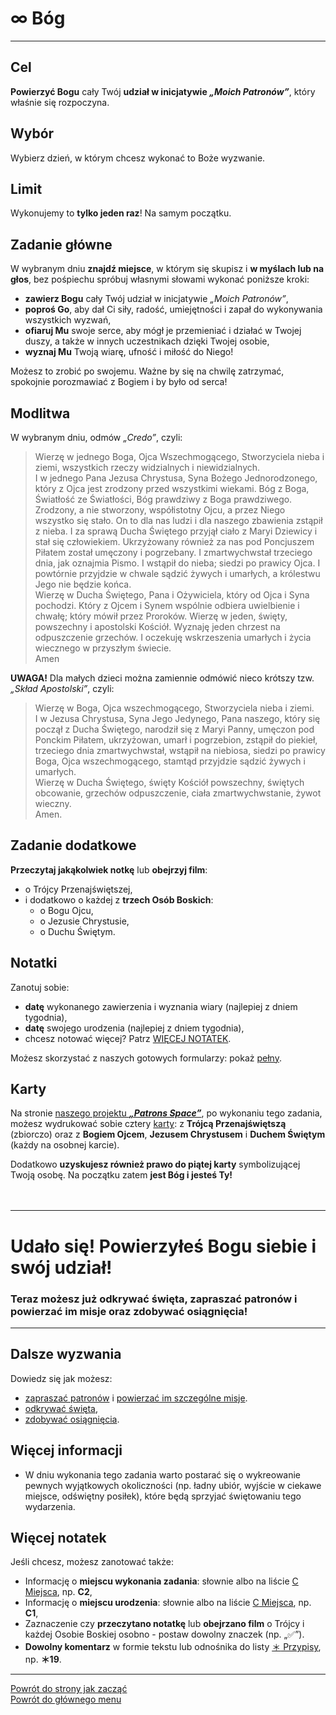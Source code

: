 # <span class="status status-list"><span class="status status-god">∞</span> Bóg</span>
---
## Cel
**Powierzyć Bogu** cały Twój **udział w inicjatywie _„Moich Patronów”_**, który właśnie się rozpoczyna.
## Wybór
Wybierz <span class="selected-day-info">dzień</span>, w którym chcesz wykonać to Boże wyzwanie.
## Limit
Wykonujemy to **tylko jeden raz**! Na samym początku.
## Zadanie główne
W <span class="selected-day-info">wybranym dniu</span> **znajdź miejsce**, w którym się skupisz i **w myślach lub na głos**, bez pośpiechu spróbuj własnymi słowami wykonać poniższe kroki:
- **zawierz Bogu** cały Twój udział w inicjatywie _„Moich Patronów”_,
- **poproś Go**, aby dał Ci siły, radość, umiejętności i zapał do wykonywania wszystkich wyzwań,
- **ofiaruj Mu** swoje serce, aby mógł je przemieniać i działać w Twojej duszy, a także w innych uczestnikach dzięki Twojej osobie,
- **wyznaj Mu** Twoją wiarę, ufność i miłość do Niego!

Możesz to zrobić po swojemu. Ważne by się na chwilę zatrzymać, spokojnie porozmawiać z Bogiem i by było od serca!

## Modlitwa
W <span class="selected-day-info">wybranym dniu</span>, odmów _„Credo”_, czyli:
> Wierzę w jednego Boga, Ojca Wszechmogącego, Stworzyciela nieba i ziemi, wszystkich rzeczy widzialnych i niewidzialnych.  
> I w jednego Pana Jezusa Chrystusa, Syna Bożego Jednorodzonego, który z Ojca jest zrodzony przed wszystkimi wiekami. Bóg z Boga, Światłość ze Światłości, Bóg prawdziwy z Boga prawdziwego. Zrodzony, a nie stworzony, współistotny Ojcu, a przez Niego wszystko się stało. On to dla nas ludzi i dla naszego zbawienia zstąpił z nieba. I za sprawą Ducha Świętego przyjął ciało z Maryi Dziewicy i stał się człowiekiem. Ukrzyżowany również za nas pod Poncjuszem Piłatem został umęczony i pogrzebany. I zmartwychwstał trzeciego dnia, jak oznajmia Pismo. I wstąpił do nieba; siedzi po prawicy Ojca. I powtórnie przyjdzie w chwale sądzić żywych i umarłych, a królestwu Jego nie będzie końca.  
> Wierzę w Ducha Świętego, Pana i Ożywiciela, który od Ojca i Syna pochodzi. Który z Ojcem i Synem wspólnie odbiera uwielbienie i chwałę; który mówił przez Proroków. Wierzę w jeden, święty, powszechny i apostolski Kościół. Wyznaję jeden chrzest na odpuszczenie grzechów. I oczekuję wskrzeszenia umarłych i życia wiecznego w przyszłym świecie.  
> Amen

**UWAGA!** Dla małych dzieci można zamiennie odmówić nieco krótszy tzw. _„Skład Apostolski”_, czyli:
> Wierzę w Boga, Ojca wszechmogącego, Stworzyciela nieba i ziemi.  
> I w Jezusa Chrystusa, Syna Jego Jedynego, Pana naszego, który się począł z Ducha Świętego, narodził się z Maryi Panny, umęczon pod Ponckim Piłatem, ukrzyżowan, umarł i pogrzebion, zstąpił do piekieł, trzeciego dnia zmartwychwstał, wstąpił na niebiosa, siedzi po prawicy Boga, Ojca wszechmogącego, stamtąd przyjdzie sądzić żywych i umarłych.  
> Wierzę w Ducha Świętego, święty Kościół powszechny, świętych obcowanie, grzechów odpuszczenie, ciała zmartwychwstanie, żywot wieczny.  
> Amen.
## Zadanie dodatkowe
**Przeczytaj jakąkolwiek notkę** lub **obejrzyj film**:
- o Trójcy Przenajświętszej,
- i dodatkowo o każdej z **trzech Osób Boskich**:
  - o Bogu Ojcu,
  - o Jezusie Chrystusie,
  - o Duchu Świętym.
## Notatki
Zanotuj sobie:
- **datę** wykonanego zawierzenia i wyznania wiary (najlepiej z dniem tygodnia),
- **datę** swojego urodzenia (najlepiej z dniem tygodnia),
- chcesz notować więcej? Patrz [WIĘCEJ NOTATEK](#bog-wiecej-notatek).

Możesz skorzystać z naszych gotowych formularzy: pokaż [pełny](../../pl/pdf/lista_v1_oo_bog_j_sakramenty_ya_patroni_moich_imion.pdf).
## Karty
Na stronie [naszego projektu **_„Patrons Space”_**](https://pl.patrons.space/cards), po wykonaniu tego zadania, możesz wydrukować sobie cztery [karty](karty_kolekcjonerskie.md): z **Trójcą Przenajświętszą** (zbiorczo) oraz z **Bogiem Ojcem**, **Jezusem Chrystusem** i **Duchem Świętym** (każdy na osobnej karcie).

Dodatkowo **uzyskujesz również prawo do piątej karty** symbolizującej Twoją osobę. Na początku zatem **jest Bóg i jesteś Ty!**
<br />
<br />
<br />

---
# Udało się! Powierzyłeś **Bogu** siebie i swój udział!
### Teraz możesz już odkrywać święta, zapraszać patronów i powierzać im misje oraz zdobywać osiągnięcia!
---

## Dalsze wyzwania
Dowiedz się jak możesz:
- [zapraszać patronów](jak_zapraszac_patronow.md) i [powierzać im szczególne misje](jak_powierzac_patronom_szczegolne_misje.md).
- [odkrywać święta](jak_odkrywac_swieta.md),
- [zdobywać osiągnięcia](jak_zdobywac_osiagniecia.md).

## <span id="bog-wiecej-informacji">Więcej informacji</span>
- W dniu wykonania tego zadania warto postarać się o wykreowanie pewnych wyjątkowych okoliczności (np. ładny ubiór, wyjście w ciekawe miejsce, odświętny posiłek), które będą sprzyjać świętowaniu tego wydarzenia.
## <span id="bog-wiecej-notatek">Więcej notatek</span>
Jeśli chcesz, możesz zanotować także:
- Informację o **miejscu wykonania zadania**: słownie albo na liście [<span class="status status-list"><span class="status status-list">C</span> Miejsca</span>](miejsca.md), np. **C2**,
- Informację o **miejscu urodzenia**: słownie albo na liście [<span class="status status-list"><span class="status status-list">C</span> Miejsca</span>](miejsca.md), np. **C1**,
- Zaznaczenie czy **przeczytano notatkę** lub **obejrzano film** o Trójcy i każdej Osobie Boskiej osobno - postaw dowolny znaczek (np. „✅”).
- **Dowolny komentarz** w formie tekstu lub odnośnika do listy [<span class="status status-list"><span class="status status-list">＊</span> Przypisy</span>](przypisy.md), np. **＊19**.

---
[Powrót do strony jak zacząć](jak_zaczac.md#jak-zaczac-bog)  
[Powrót do głównego menu](index.md)

